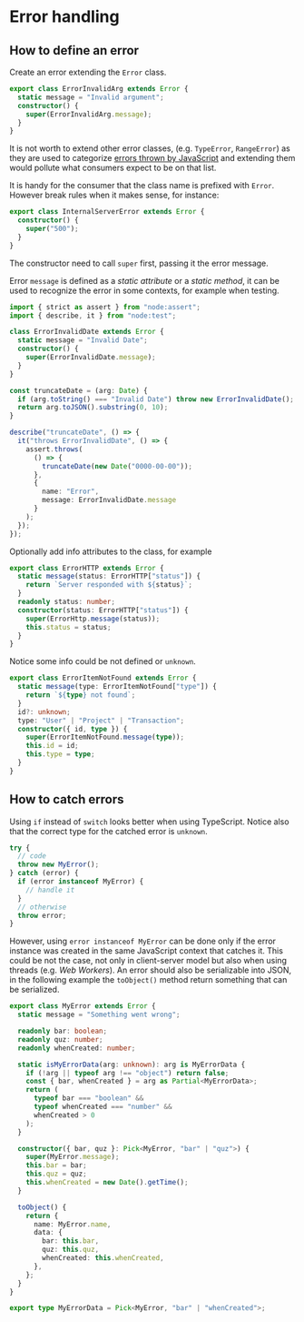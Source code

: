 # Error handling

## How to define an error

Create an error extending the `Error` class.

```ts
export class ErrorInvalidArg extends Error {
  static message = "Invalid argument";
  constructor() {
    super(ErrorInvalidArg.message);
  }
}
```

It is not worth to extend other error classes, (e.g. `TypeError`, `RangeError`)
as they are used to categorize [errors thrown by JavaScript](https://developer.mozilla.org/en-US/docs/Web/JavaScript/Reference/Errors) and extending them would pollute what consumers expect to be on that list.

It is handy for the consumer that the class name is prefixed with `Error`.
However break rules when it makes sense, for instance:

```ts
export class InternalServerError extends Error {
  constructor() {
    super("500");
  }
}
```

The constructor need to call `super` first, passing it the error message.

Error `message` is defined as a _static attribute_ or a _static method_, it can be used to recognize the error in some contexts, for example when testing.

```ts
import { strict as assert } from "node:assert";
import { describe, it } from "node:test";

class ErrorInvalidDate extends Error {
  static message = "Invalid Date";
  constructor() {
    super(ErrorInvalidDate.message);
  }
}

const truncateDate = (arg: Date) {
  if (arg.toString() === "Invalid Date") throw new ErrorInvalidDate();
  return arg.toJSON().substring(0, 10);
}

describe("truncateDate", () => {
  it("throws ErrorInvalidDate", () => {
    assert.throws(
      () => {
        truncateDate(new Date("0000-00-00"));
      },
      {
        name: "Error",
        message: ErrorInvalidDate.message
      }
    );
  });
});
```

Optionally add info attributes to the class, for example

```ts
export class ErrorHTTP extends Error {
  static message(status: ErrorHTTP["status"]) {
    return `Server responded with ${status}`;
  }
  readonly status: number;
  constructor(status: ErrorHTTP["status"]) {
    super(ErrorHttp.message(status));
    this.status = status;
  }
}
```

Notice some info could be not defined or `unknown`.

```ts
export class ErrorItemNotFound extends Error {
  static message(type: ErrorItemNotFound["type"]) {
    return `${type} not found`;
  }
  id?: unknown;
  type: "User" | "Project" | "Transaction";
  constructor({ id, type }) {
    super(ErrorItemNotFound.message(type));
    this.id = id;
    this.type = type;
  }
}
```

## How to catch errors

Using `if` instead of `switch` looks better when using TypeScript.
Notice also that the correct type for the catched error is `unknown`.

```ts
try {
  // code
  throw new MyError();
} catch (error) {
  if (error instanceof MyError) {
    // handle it
  }
  // otherwise
  throw error;
}
```

However, using `error instanceof MyError` can be done only if the error instance
was created in the same JavaScript context that catches it. This could be not
the case, not only in client-server model but also when using threads (e.g. _Web
Workers_).
An error should also be serializable into JSON, in the following example the
`toObject()` method return something that can be serialized.

```ts
export class MyError extends Error {
  static message = "Something went wrong";

  readonly bar: boolean;
  readonly quz: number;
  readonly whenCreated: number;

  static isMyErrorData(arg: unknown): arg is MyErrorData {
    if (!arg || typeof arg !== "object") return false;
    const { bar, whenCreated } = arg as Partial<MyErrorData>;
    return (
      typeof bar === "boolean" &&
      typeof whenCreated === "number" &&
      whenCreated > 0
    );
  }

  constructor({ bar, quz }: Pick<MyError, "bar" | "quz">) {
    super(MyError.message);
    this.bar = bar;
    this.quz = quz;
    this.whenCreated = new Date().getTime();
  }

  toObject() {
    return {
      name: MyError.name,
      data: {
        bar: this.bar,
        quz: this.quz,
        whenCreated: this.whenCreated,
      },
    };
  }
}

export type MyErrorData = Pick<MyError, "bar" | "whenCreated">;
```
